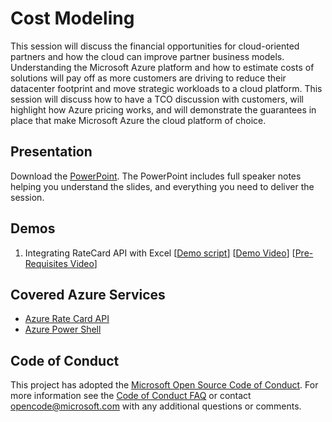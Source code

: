 # Cost Modeling
This session will discuss the financial opportunities for cloud-oriented partners and how the cloud can improve partner business models. Understanding the Microsoft Azure platform and how to estimate costs of solutions will pay off as more customers are driving to reduce their datacenter footprint and move strategic workloads to a cloud platform.  This session will discuss how to have a TCO discussion with customers, will highlight how Azure pricing works, and will demonstrate the guarantees in place that make Microsoft Azure the cloud platform of choice.
## Presentation
Download the [PowerPoint](./Azure%20Cost%20modelling%20v2.pptx?raw=1).
The PowerPoint includes full speaker notes helping you understand the slides, and everything you need to deliver the session.


## Demos
1. Integrating RateCard API with Excel [[Demo script](./Demo-Integrating%20RateCard%20API%20with%20Excel/readme.md)] [[Demo Video](https://azurecatgsicontent.blob.core.windows.net/cost-modeling/CostModelling.mp4)] [[Pre-Requisites Video](https://azurecatgsicontent.blob.core.windows.net/cost-modeling/Pre-requisites.mp4)]


## Covered Azure Services

* [Azure Rate Card API](https://azure.microsoft.com/en-us/documentation/articles/billing-usage-rate-card-overview/)
* [Azure Power Shell](https://msdn.microsoft.com/en-us/library/jj156055.aspx)


## Code of Conduct
This project has adopted the [Microsoft Open Source Code of Conduct](https://opensource.microsoft.com/codeofconduct/). For more information see the [Code of Conduct FAQ](https://opensource.microsoft.com/codeofconduct/faq/) or contact [opencode@microsoft.com](mailto:opencode@microsoft.com) with any additional questions or comments.

